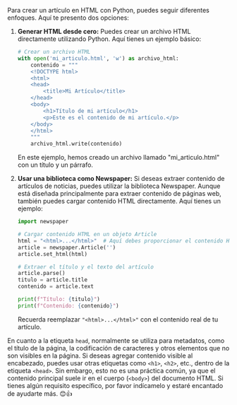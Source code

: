 Para crear un artículo en HTML con Python, puedes seguir diferentes enfoques. Aquí te presento dos opciones:

1. **Generar HTML desde cero:**
   Puedes crear un archivo HTML directamente utilizando Python. Aquí tienes un ejemplo básico:

   ```python
   # Crear un archivo HTML
   with open('mi_articulo.html', 'w') as archivo_html:
       contenido = """
       <!DOCTYPE html>
       <html>
       <head>
           <title>Mi Artículo</title>
       </head>
       <body>
           <h1>Título de mi artículo</h1>
           <p>Este es el contenido de mi artículo.</p>
       </body>
       </html>
       """
       archivo_html.write(contenido)
   ```

   En este ejemplo, hemos creado un archivo llamado "mi_articulo.html" con un título y un párrafo.

2. **Usar una biblioteca como Newspaper:**
   Si deseas extraer contenido de artículos de noticias, puedes utilizar la biblioteca Newspaper. Aunque está diseñada principalmente para extraer contenido de páginas web, también puedes cargar contenido HTML directamente. Aquí tienes un ejemplo:

   ```python
   import newspaper

   # Cargar contenido HTML en un objeto Article
   html = "<html>...</html>"  # Aquí debes proporcionar el contenido HTML
   article = newspaper.Article('')
   article.set_html(html)

   # Extraer el título y el texto del artículo
   article.parse()
   titulo = article.title
   contenido = article.text

   print(f"Título: {titulo}")
   print(f"Contenido: {contenido}")
   ```

   Recuerda reemplazar `"<html>...</html>"` con el contenido real de tu artículo.

En cuanto a la etiqueta `head`, normalmente se utiliza para metadatos, como el título de la página, la codificación de caracteres y otros elementos que no son visibles en la página. Si deseas agregar contenido visible al encabezado, puedes usar otras etiquetas como `<h1>`, `<h2>`, etc., dentro de la etiqueta `<head>`. Sin embargo, esto no es una práctica común, ya que el contenido principal suele ir en el cuerpo (`<body>`) del documento HTML. Si tienes algún requisito específico, por favor indícamelo y estaré encantado de ayudarte más. 😊👍
